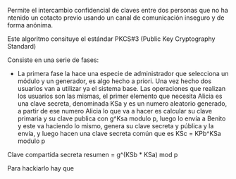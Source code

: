 Permite el intercambio confidencial de claves entre dos personas que no ha ntenido un cotacto previo usando un canal de comunicación inseguro y de forma anónima.

Este algoritmo consituye el estándar PKCS#3 (Public Key Cryptography Standard)

Consiste en una serie de fases:
* La primera fase la hace una especie de administrador que selecciona un módulo y un generador, es algo hecho a priori. Una vez hecho dos usuarios van a utilizar ya el sistema base. Las operaciones que realizan los usuarios son las mismas, el primer elemento que necesita Alicia es una clave secreta, denominada KSa y es un numero aleatorio generado, a partir de ese numero Alicia lo que va a hacer es calcular su clave primaria y su clave publica con g^Ksa modulo p, luego lo envía a Benito y este va haciendo lo mismo, genera su clave secreta y pública y la envía, y luego hacen una clave secreta común que es KSc = KPb^KSa modulo p

Clave compartida secreta resumen = g^(KSb * KSa) mod p

Para hackiarlo hay que 